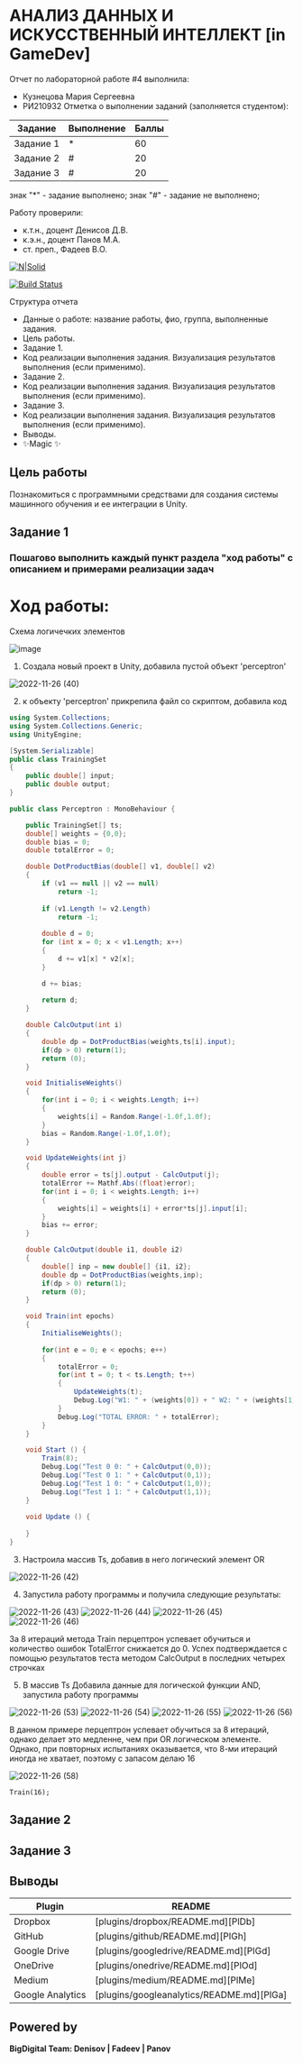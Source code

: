 # АНАЛИЗ ДАННЫХ И ИСКУССТВЕННЫЙ ИНТЕЛЛЕКТ [in GameDev]
Отчет по лабораторной работе #4 выполнила:
- Кузнецова Мария Сергеевна
- РИ210932
Отметка о выполнении заданий (заполняется студентом):

| Задание | Выполнение | Баллы |
| ------ | ------ | ------ |
| Задание 1 | * | 60 |
| Задание 2 | # | 20 |
| Задание 3 | # | 20 |

знак "*" - задание выполнено; знак "#" - задание не выполнено;

Работу проверили:
- к.т.н., доцент Денисов Д.В.
- к.э.н., доцент Панов М.А.
- ст. преп., Фадеев В.О.

[![N|Solid](https://cldup.com/dTxpPi9lDf.thumb.png)](https://nodesource.com/products/nsolid)

[![Build Status](https://travis-ci.org/joemccann/dillinger.svg?branch=master)](https://travis-ci.org/joemccann/dillinger)

Структура отчета

- Данные о работе: название работы, фио, группа, выполненные задания.
- Цель работы.
- Задание 1.
- Код реализации выполнения задания. Визуализация результатов выполнения (если применимо).
- Задание 2.
- Код реализации выполнения задания. Визуализация результатов выполнения (если применимо).
- Задание 3.
- Код реализации выполнения задания. Визуализация результатов выполнения (если применимо).
- Выводы.
- ✨Magic ✨

## Цель работы
Познакомиться с программными средствами для создания системы машинного обучения и ее интеграции в Unity.


## Задание 1
### Пошагово выполнить каждый пункт раздела "ход работы" с описанием и примерами реализации задач
# Ход работы:

Схема логичечких элементов

![image](https://user-images.githubusercontent.com/113997426/204098771-3307add2-be8b-4682-b8da-4081687329f1.png)

1) Создала новый проект в Unity, добавила пустой объект 'perceptron'

![2022-11-26 (40)](https://user-images.githubusercontent.com/113997426/204098615-610781fa-1fcc-45d4-8e51-02c175d7536f.png)

2) к объекту 'perceptron' прикрепила файл со скриптом, добавила код

```c#
using System.Collections;
using System.Collections.Generic;
using UnityEngine;

[System.Serializable]
public class TrainingSet
{
	public double[] input;
	public double output;
}

public class Perceptron : MonoBehaviour {

	public TrainingSet[] ts;
	double[] weights = {0,0};
	double bias = 0;
	double totalError = 0;

	double DotProductBias(double[] v1, double[] v2) 
	{
		if (v1 == null || v2 == null)
			return -1;
	 
		if (v1.Length != v2.Length)
			return -1;
	 
		double d = 0;
		for (int x = 0; x < v1.Length; x++)
		{
			d += v1[x] * v2[x];
		}

		d += bias;
	 
		return d;
	}

	double CalcOutput(int i)
	{
		double dp = DotProductBias(weights,ts[i].input);
		if(dp > 0) return(1);
		return (0);
	}

	void InitialiseWeights()
	{
		for(int i = 0; i < weights.Length; i++)
		{
			weights[i] = Random.Range(-1.0f,1.0f);
		}
		bias = Random.Range(-1.0f,1.0f);
	}

	void UpdateWeights(int j)
	{
		double error = ts[j].output - CalcOutput(j);
		totalError += Mathf.Abs((float)error);
		for(int i = 0; i < weights.Length; i++)
		{			
			weights[i] = weights[i] + error*ts[j].input[i]; 
		}
		bias += error;
	}

	double CalcOutput(double i1, double i2)
	{
		double[] inp = new double[] {i1, i2};
		double dp = DotProductBias(weights,inp);
		if(dp > 0) return(1);
		return (0);
	}

	void Train(int epochs)
	{
		InitialiseWeights();
		
		for(int e = 0; e < epochs; e++)
		{
			totalError = 0;
			for(int t = 0; t < ts.Length; t++)
			{
				UpdateWeights(t);
				Debug.Log("W1: " + (weights[0]) + " W2: " + (weights[1]) + " B: " + bias);
			}
			Debug.Log("TOTAL ERROR: " + totalError);
		}
	}

	void Start () {
		Train(8);
		Debug.Log("Test 0 0: " + CalcOutput(0,0));
		Debug.Log("Test 0 1: " + CalcOutput(0,1));
		Debug.Log("Test 1 0: " + CalcOutput(1,0));
		Debug.Log("Test 1 1: " + CalcOutput(1,1));		
	}
	
	void Update () {
		
	}
}
```

3) Настроила массив Ts, добавив в него логический элемент OR

![2022-11-26 (42)](https://user-images.githubusercontent.com/113997426/204099276-c74b3bc5-7e82-4555-ade4-9d7a023878e5.png)

4) Запустила работу программы и получила следующие результаты:

![2022-11-26 (43)](https://user-images.githubusercontent.com/113997426/204099521-5ee7036a-4c9f-479d-995b-592415d01145.png)
![2022-11-26 (44)](https://user-images.githubusercontent.com/113997426/204099526-c213bd67-1ede-4bb2-b89c-f8120471305e.png)
![2022-11-26 (45)](https://user-images.githubusercontent.com/113997426/204099530-e9e97293-cafa-4ee7-af42-4994114f7fca.png)
![2022-11-26 (46)](https://user-images.githubusercontent.com/113997426/204099535-ef0de24a-a1b8-461b-bb0b-e1a2ba3392af.png)

За 8 итераций метода Train перцептрон успевает обучиться и количество ошибок TotalError снижается до 0. Успех подтверждается с помощью результатов теста методом CalcOutput в последних четырех строчках

5) В массив Ts Добавила данные для логической функции AND, запустила работу программы

![2022-11-26 (53)](https://user-images.githubusercontent.com/113997426/204100963-22a98dcc-af58-427a-9522-b2a954f12f49.png)
![2022-11-26 (54)](https://user-images.githubusercontent.com/113997426/204100967-d0adaa87-bd0d-4025-b561-e142a083514f.png)
![2022-11-26 (55)](https://user-images.githubusercontent.com/113997426/204100971-cb4fecdf-c07b-48a4-9f7d-68f696bfd194.png)
![2022-11-26 (56)](https://user-images.githubusercontent.com/113997426/204100975-ac0ee24b-2204-44ad-938e-8ef768c9eae9.png)
 
 В данном примере перцептрон успевает обучиться за 8 итераций, однако делает это медленне, чем при OR логическом элементе.
 Однако, при повторных испытаниях оказывается, что 8-ми итераций иногда не хватает, поэтому с запасом делаю 16
 
 ![2022-11-26 (58)](https://user-images.githubusercontent.com/113997426/204101334-9cf6775b-03a5-4af7-aebb-3421ea96d76e.png)

```
Train(16);
```


## Задание 2


## Задание 3


## Выводы




| Plugin | README |
| ------ | ------ |
| Dropbox | [plugins/dropbox/README.md][PlDb] |
| GitHub | [plugins/github/README.md][PlGh] |
| Google Drive | [plugins/googledrive/README.md][PlGd] |
| OneDrive | [plugins/onedrive/README.md][PlOd] |
| Medium | [plugins/medium/README.md][PlMe] |
| Google Analytics | [plugins/googleanalytics/README.md][PlGa] |

## Powered by

**BigDigital Team: Denisov | Fadeev | Panov**
